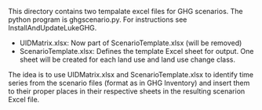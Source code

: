 This directory contains two tempalate excel files for 
GHG scenarios. The python program is ghgscenario.py.
For instructions see InstallAndUpdateLukeGHG.

+ UIDMatrix.xlsx: Now part of ScenarioTemplate.xlsx (will be removed)
+ ScenarioTemplate.xlsx: Defines the template Excel sheet for output.
   One sheet will be created for each land use and land use change class.

The idea is to use UIDMatrix.xlsx and ScenarioTemplate.xlsx to identify time series
from the scenario files (format as in GHG Inventory) and
insert them to their proper places in their respective sheets
in the resulting scenarion Excel file. 
